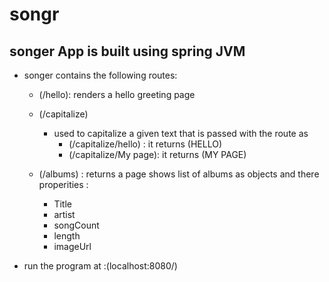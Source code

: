 # songr

## songer App is built using spring JVM

* songer contains the following routes:

    * (/hello): renders a hello greeting page 

    * (/capitalize)
        * used to capitalize a given text that is passed with the route as 
          * (/capitalize/hello) : it returns (HELLO)
          * (/capitalize/My page): it returns (MY PAGE)

    * (/albums) : returns a page shows list of albums as objects and there properities : 
      * Title 
      * artist
      * songCount
      * length
      * imageUrl

* run the program at :(localhost:8080/)